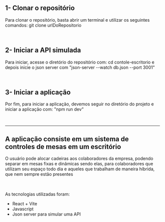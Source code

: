 ## 1- Clonar o repositório
<p>Para clonar o repositório, basta abrir um terminal e utilizar os seguintes comandos: git clone urlDoRepositorio</p>
<br>
<h2>2- Iniciar a API simulada</h2> 
<p>Para iniciar, acesse o diretório do repositório com: cd contole-escritorio e depois inicie o json server com "json-server --watch db.json --port 3001"</p>
<br>
<h2>3- Iniciar a aplicação</h2>
<p>Por fim, para iniciar a aplicação, devemos seguir no diretório do projeto e iniciar a aplicação com: "npm run dev"</p>
<br>
<hr>
<h2>A aplicação consiste em um sistema de controles de mesas em um escritório</h2>
<p>O usuário pode alocar cadeiras aos colaboradores da empresa, podendo separar em mesas fixas e dinâmicas sendo elas, para colaboradores que utilizam seu espaço todo dia e aqueles que trabalham de maneira híbrida, que nem sempre estão presentes</p>
<br>
<br>
As tecnologias utilizadas foram: 
<ul>
  <li>React + Vite</li>
  <li>Javascript</li>
  <li>Json server para simular uma API</li>
</ul>
